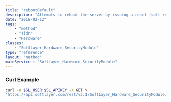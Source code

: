 ```yaml
---
title: "rebootDefault"
description: "Attempts to reboot the server by issuing a reset (soft reboot) command to the server's remote management card. If the reset (soft reboot) attempt is unsuccessful, a power cycle command will be issued via the powerstrip. The power cycle command is equivalent to unplugging the server from the powerstrip and then plugging the server back into the powerstrip.  If a reboot command has been issued successfully in the past 20 minutes, another remote management command (rebootSoft, rebootHard, powerOn, powerOff and powerCycle) will not be allowed.  This is to avoid any type of server failures. "
date: "2018-02-12"
tags:
    - "method"
    - "sldn"
    - "Hardware"
classes:
    - "SoftLayer_Hardware_SecurityModule"
type: "reference"
layout: "method"
mainService : "SoftLayer_Hardware_SecurityModule"
---
```


### Curl Example
```bash
curl -u $SL_USER:$SL_APIKEY -X GET \
'https://api.softlayer.com/rest/v3.1/SoftLayer_Hardware_SecurityModule/{SoftLayer_Hardware_SecurityModuleID}/rebootDefault'
```
